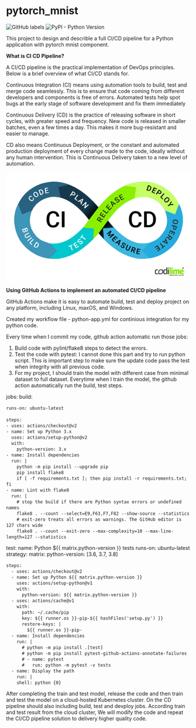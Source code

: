 # pytorch_mnist

![GitHub labels](https://img.shields.io/github/labels/yifeng2019uwb/pytorch_mnist/help?style=plastic) ![PyPI - Python Version](https://img.shields.io/pypi/pyversions/action?logo=github&style=plastic)

This project to design and describle a full CI/CD pipeline for a Python application with pytorch mnist component. 

**What is CI CD Pipeline?**

A CI/CD pipeline is the practical implementation of DevOps principles. Below is a brief overview of what CI/CD stands for. 

Continuous Integration (CI) means using automation tools to build, test and merge code seamlessly. This is to ensure that code coming from different developers and components is free of errors. Automated tests help spot bugs at the early stage of software development and fix them immediately

Continuous Delivery (CD) is the practice of releasing software in short cycles, with greater speed and frequency. New code is released in smaller batches, even a few times a day. This makes it more bug-resistant and easier to manage.

CD also means Continuous Deployment, or the constant and automated production deployment of every change made to the code, ideally without any human intervention. This is Continuous Delivery taken to a new level of automation.

<img src="image/CI_CD-process.png" >

**Using GitHub Actions to implement an automated CI/CD pipeline**

GitHub Actions make it is easy to automate build, test and deploy project on any platform, including Linux, maxOS, and Windows. 

Created my workflow file - python-app.yml for continious integration for my python code.

Every time when I commit my code, github action automatic run those jobs:
1.  Build code with pylint/flake8 steps to detect the errors.
2. 	Test the code with pytest: I cannot done this part and try to run python script. This is important step to make sure the update code pass the test when integrity with all previous code.
3.  For my project, I should train the model with different case from minimal dataset to full dataset. Everytime when I train the model, the github action automatically run the build, test steps.

jobs:
  build:

    runs-on: ubuntu-latest

    steps:
    - uses: actions/checkout@v2
    - name: Set up Python 3.x
      uses: actions/setup-python@v2
      with:
        python-version: 3.x
    - name: Install dependencies
      run: |
        python -m pip install --upgrade pip
        pip install flake8 
        if [ -f requirements.txt ]; then pip install -r requirements.txt; fi
    - name: Lint with flake8
      run: |
        # stop the build if there are Python syntax errors or undefined names
        flake8 . --count --select=E9,F63,F7,F82 --show-source --statistics
        # exit-zero treats all errors as warnings. The GitHub editor is 127 chars wide
        flake8 . --count --exit-zero --max-complexity=10 --max-line-length=127 --statistics
  

  test:
    name: Python ${{ matrix.python-version }} tests
    runs-on: ubuntu-latest
    strategy:
      matrix:
        python-version: [3.6, 3.7, 3.8]

    steps:
      - uses: actions/checkout@v2
      - name: Set up Python ${{ matrix.python-version }}
        uses: actions/setup-python@v1
        with:
          python-version: ${{ matrix.python-version }}
      - uses: actions/cache@v1
        with:
          path: ~/.cache/pip
          key: ${{ runner.os }}-pip-${{ hashFiles('setup.py') }}
          restore-keys: |
            ${{ runner.os }}-pip-
      - name: Install dependencies
        run: |
          # python -m pip install .[test]
          # python -m pip install pytest-github-actions-annotate-failures
          # - name: pytest
          #   run: python -m pytest -v tests
      - name: Display the path
        run: |
        shell: python {0}


After completing the train and test model, release the code and then train and test the model on a cloud-hosted Kubernetes cluster. On the CD pipeline should also including build, test and devploy jobs. According train and test result from the cloud cluster, We will modify the code and repeat the CI/CD pipeline solution to delivery higher quality code.





